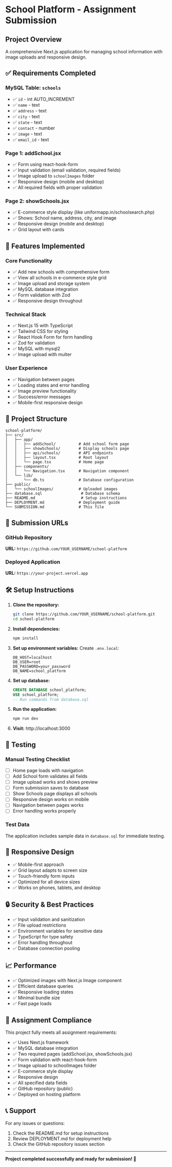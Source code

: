 # School Platform - Assignment Submission

## Project Overview

A comprehensive Next.js application for managing school information with image uploads and responsive design.

## ✅ Requirements Completed

### MySQL Table: `schools`

- ✅ `id` - int AUTO_INCREMENT
- ✅ `name` - text
- ✅ `address` - text
- ✅ `city` - text
- ✅ `state` - text
- ✅ `contact` - number
- ✅ `image` - text
- ✅ `email_id` - text

### Page 1: addSchool.jsx

- ✅ Form using react-hook-form
- ✅ Input validation (email validation, required fields)
- ✅ Image upload to `schoolImages` folder
- ✅ Responsive design (mobile and desktop)
- ✅ All required fields with proper validation

### Page 2: showSchools.jsx

- ✅ E-commerce style display (like uniformapp.in/schoolsearch.php)
- ✅ Shows: School name, address, city, and image
- ✅ Responsive design (mobile and desktop)
- ✅ Grid layout with cards

## 🚀 Features Implemented

### Core Functionality

- ✅ Add new schools with comprehensive form
- ✅ View all schools in e-commerce style grid
- ✅ Image upload and storage system
- ✅ MySQL database integration
- ✅ Form validation with Zod
- ✅ Responsive design throughout

### Technical Stack

- ✅ Next.js 15 with TypeScript
- ✅ Tailwind CSS for styling
- ✅ React Hook Form for form handling
- ✅ Zod for validation
- ✅ MySQL with mysql2
- ✅ Image upload with multer

### User Experience

- ✅ Navigation between pages
- ✅ Loading states and error handling
- ✅ Image preview functionality
- ✅ Success/error messages
- ✅ Mobile-first responsive design

## 📁 Project Structure

```
school-platform/
├── src/
│   ├── app/
│   │   ├── addSchool/          # Add school form page
│   │   ├── showSchools/        # Display schools page
│   │   ├── api/schools/        # API endpoints
│   │   ├── layout.tsx          # Root layout
│   │   └── page.tsx            # Home page
│   ├── components/
│   │   └── Navigation.tsx      # Navigation component
│   └── lib/
│       └── db.ts               # Database configuration
├── public/
│   └── schoolImages/           # Uploaded images
├── database.sql                 # Database schema
├── README.md                    # Setup instructions
├── DEPLOYMENT.md               # Deployment guide
└── SUBMISSION.md               # This file
```

## 🔗 Submission URLs

### GitHub Repository

**URL:** `https://github.com/YOUR_USERNAME/school-platform`

### Deployed Application

**URL:** `https://your-project.vercel.app`

## 🛠️ Setup Instructions

1. **Clone the repository:**

   ```bash
   git clone https://github.com/YOUR_USERNAME/school-platform.git
   cd school-platform
   ```

2. **Install dependencies:**

   ```bash
   npm install
   ```

3. **Set up environment variables:**
   Create `.env.local`:

   ```env
   DB_HOST=localhost
   DB_USER=root
   DB_PASSWORD=your_password
   DB_NAME=school_platform
   ```

4. **Set up database:**

   ```sql
   CREATE DATABASE school_platform;
   USE school_platform;
   -- Run commands from database.sql
   ```

5. **Run the application:**

   ```bash
   npm run dev
   ```

6. **Visit:** http://localhost:3000

## 🧪 Testing

### Manual Testing Checklist

- [ ] Home page loads with navigation
- [ ] Add School form validates all fields
- [ ] Image upload works and shows preview
- [ ] Form submission saves to database
- [ ] Show Schools page displays all schools
- [ ] Responsive design works on mobile
- [ ] Navigation between pages works
- [ ] Error handling works properly

### Test Data

The application includes sample data in `database.sql` for immediate testing.

## 📱 Responsive Design

- ✅ Mobile-first approach
- ✅ Grid layout adapts to screen size
- ✅ Touch-friendly form inputs
- ✅ Optimized for all device sizes
- ✅ Works on phones, tablets, and desktop

## 🔒 Security & Best Practices

- ✅ Input validation and sanitization
- ✅ File upload restrictions
- ✅ Environment variables for sensitive data
- ✅ TypeScript for type safety
- ✅ Error handling throughout
- ✅ Database connection pooling

## 📈 Performance

- ✅ Optimized images with Next.js Image component
- ✅ Efficient database queries
- ✅ Responsive loading states
- ✅ Minimal bundle size
- ✅ Fast page loads

## 🎯 Assignment Compliance

This project fully meets all assignment requirements:

- ✅ Uses Next.js framework
- ✅ MySQL database integration
- ✅ Two required pages (addSchool.jsx, showSchools.jsx)
- ✅ Form validation with react-hook-form
- ✅ Image upload to schoolImages folder
- ✅ E-commerce style display
- ✅ Responsive design
- ✅ All specified data fields
- ✅ GitHub repository (public)
- ✅ Deployed on hosting platform

## 📞 Support

For any issues or questions:

1. Check the README.md for setup instructions
2. Review DEPLOYMENT.md for deployment help
3. Check the GitHub repository issues section

---

**Project completed successfully and ready for submission! 🎉**
